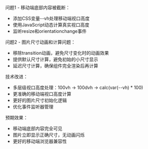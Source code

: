 问题1 - 移动端底部内容被截断：
- 添加CSS变量--vh处理移动端视口高度
- 使用JavaScript动态计算真实视口高度
- 监听resize和orientationchange事件

问题2 - 图片尺寸动画和计算问题：
- 移除transition动画，避免尺寸变化时的动画效果
- 提供默认尺寸计算，避免初始的小尺寸显示
- 延迟尺寸计算，确保组件完全渲染后再计算

技术改进：
- 多层级视口高度处理：100vh -> 100dvh -> calc(var(--vh) * 100)
- 更准确的移动端视口高度计算
- 更好的图片尺寸初始化逻辑
- 优化事件监听器管理

预期效果：
- 移动端底部内容完全可见
- 图片立即显示正确尺寸，无动画闪烁
- 更好的移动端浏览器兼容性